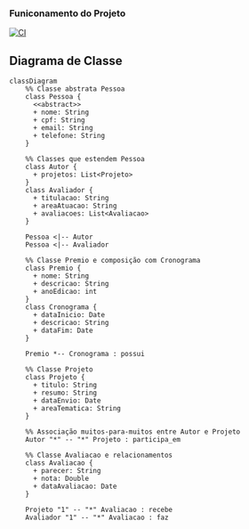 ### Funiconamento do Projeto
 [![CI](https://github.com/raunerlucas/app-gestao-projetos/actions/workflows/maven.yml/badge.svg)](https://github.com/raunerlucas/app-gestao-projetos/actions/workflows/maven.yml)




## Diagrama de Classe
```mermaid
classDiagram
    %% Classe abstrata Pessoa
    class Pessoa {
      <<abstract>>
      + nome: String
      + cpf: String
      + email: String
      + telefone: String
    }

    %% Classes que estendem Pessoa
    class Autor {
      + projetos: List<Projeto>
    }
    class Avaliador {
      + titulacao: String
      + areaAtuacao: String
      + avaliacoes: List<Avaliacao>
    }

    Pessoa <|-- Autor
    Pessoa <|-- Avaliador

    %% Classe Premio e composição com Cronograma
    class Premio {
      + nome: String
      + descricao: String
      + anoEdicao: int
    }
    class Cronograma {
      + dataInicio: Date
      + descricao: String
      + dataFim: Date
    }

    Premio *-- Cronograma : possui

    %% Classe Projeto
    class Projeto {
      + titulo: String
      + resumo: String
      + dataEnvio: Date
      + areaTematica: String
    }

    %% Associação muitos-para-muitos entre Autor e Projeto
    Autor "*" -- "*" Projeto : participa_em

    %% Classe Avaliacao e relacionamentos
    class Avaliacao {
      + parecer: String
      + nota: Double
      + dataAvaliacao: Date
    }

    Projeto "1" -- "*" Avaliacao : recebe
    Avaliador "1" -- "*" Avaliacao : faz

```
